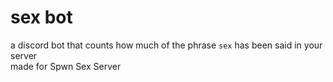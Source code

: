 # sex bot

a discord bot that counts how much of the phrase `sex` has been said in your server  
made for Spwn Sex Server

